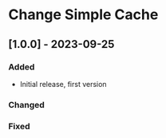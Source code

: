 # Change Simple Cache


## [1.0.0] - 2023-09-25

### Added

- Initial release, first version

### Changed

### Fixed
